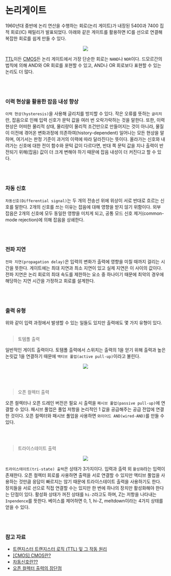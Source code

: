 # 논리게이트

1960년대 중반에 논리 연산을 수행하는 회로(논리 게이트)가 내장된 5400과 7400 집적 회로(IC) 패밀리가 발표되었다. 아래와 같은 게이트를 활용하면 IC를 선으로 연결해 복잡한 회로를 쉽게 만들 수 있다.

<div align="center">

![](https://i2.wp.com/downrg.com/wp-content/uploads/1/6497748443.jpg?fit=290%2C543)

</div>

[TTL](https://ko.jf-parede.pt/what-is-transistor-transistor-logic-its-working)이든 [CMOS](https://gdnn.tistory.com/89)든 논리 게이트에서 가장 단순한 회로는 `NAND`나 `NOR`이다. 드모르간의 법칙에 의해 AND와 OR 회로를 포현할 수 있고, AND나 OR 회로보다 표현할 수 있는 논리도 더 많다.

<br></br>

### 이력 현상을 활용한 잡음 내성 향상

`이력 현상(hysteresis)`을 사용해 글리치를 방지할 수 있다. 작은 오류를 뜻하는 `글리치`란, 잡음으로 인해 입력 신호가 문턱 값을 여러 번 오락가락하는 것을 말한다. 또한, 이력 현상은 어떠한 물리적 상태, 물리량이 물리적 조건만으로 만들어지는 것이 아니라, 물질이 이전에 겪어온 변화과정에 의존하여(history-dependent) 일어나는 모든 현상을 말하며, 여기서는 판정 기준이 과거의 이력에 따라 달라진다는 뜻이다.
올라가는 신호와 내려가는 신호에 대한 전이 함수와 문턱 값이 다르다면, 반대 쪽 문턱 값을 지나 출력이 반전되기 위해(잡음) 값이 더 크게 변해야 하기 때문에 잡음 내성이 더 커진다고 할 수 있다.

<br></br>

### 차동 신호

`차동신호(Differential signal)`는 두 개의 전송선 위에 위상이 서로 반대로 흐르는 신호를 말한다. 2개의 신호를 쓰는 이유는 잡음에 대해 영향을 받지 않기 위함이다. 외부 잡음은 2개의 신호에 모두 동일한 영향을 미치게 되고, 공통 모드 신호 제거(common-mode rejection)에 의해 잡음을 상쇄한다.

<br></br>

### 전파 지연

`전파 지연(propagation delay)`은 입력의 변화가 출력에 영향을 미칠 때까지 걸리는 시간을 뜻한다. 게이트에는 최대 지연과 최소 지연이 있고 실제 지연은 이 사이의 값이다. 전파 지연은 논리 회로의 최대 속도를 제한하는 요소 중 하나이기 때문에 최악의 경우에 해당하는 지연 시간을 가정하고 회로를 설계한다.

<br></br>

### 출력 유형

위와 같이 입력 과정에서 발생할 수 있는 일들도 있지만 출력에도 몇 가지 유형이 있다.
<br></br>
> 토템폴 출력

일반적인 게이트 출력이다. 토템폴 출력에서 스위치는 출력의 1을 얻기 위해 출력과 높은 논릿값 1을 연결하기 때문에 `액티브 풀업(active pull-up)`이라고 불린다.

<div align="center">

![](https://mblogthumb-phinf.pstatic.net/MjAyMDA1MzFfMTE2/MDAxNTkwOTIyNTE5NDEw.pm75KwevjCOTFIpGsaZye1hAWBzzHWKWGfgkb-Q-Fokg.9K4STXUYceIp9tRo0AFCl5XRllWs1kOBJmVQ7F1qOFUg.PNG.3lastbaek5/image.png?type=w800)

</div>

<br></br>

> 오픈 컬렉터 출력

오픈 컬렉터나 오픈 드레인 버전은 필요 시 출력을 `패시브 풀업(passive pull-up)`에 연결할 수 있다. 패시브 풀업은 풀업 저항을 논리적인 1 값을 공급해주는 공급 전압에 연결한 것이다. 오픈 컬렉터와 패시브 풀업을 사용하면 `와이어드 AND(wired-AND)`를 만들 수 있다.

<br></br>

> 트라이스테이트 출력

<div align="center">

![](https://mblogthumb-phinf.pstatic.net/MjAxOTA2MTZfNDEg/MDAxNTYwNjM3OTI2MzQ1.kNgck8TEyamb8CkS0KhUF_irG2iKsiqlc6LE853-mOwg.BtDs8KC0EMjns874xivFZxd1Tf_rS12VSW9mtZJKx_Ag.PNG.cni1577/image.png?type=w800)

</div>

`트라이스테이트(tri-state) 출력`은 상태가 3가지이다. 입력과 출력 외 `활성화`라는 입력이 존재한다. 오픈 컬렉터 회로를 사용하면 출력을 서로 연결할 수 있지만 액티브 풀업을 사용하는 것만큼 응답이 빠르지는 않기 때문에 트라이스테이트 출력을 사용하기도 한다. 장치들을 서로 선으로 직접 연결할 수는 있지만 한 번에 하나의 장치만 활성화해야 한다는 단점이 있다.
활성화 상태가 꺼진 상태를 `hi-Z`라고도 하며, Z는 저항을 나타내는 `Inpendence`를 뜻한다. 베이스를 제어하면 0, 1, hi-Z, meltdown이라는 4가지 상태를 얻을 수 있다.

<br></br>

### 참고 자료

- [트랜지스터 트랜지스터 로직 (TTL) 및 그 작동 원리](https://ko.jf-parede.pt/what-is-transistor-transistor-logic-its-working)
- [[CMOS] CMOS란?](https://gdnn.tistory.com/89)
- [차동신호란??](https://m.blog.naver.com/PostView.naver?isHttpsRedirect=true&blogId=crashfor&logNo=20109664935)
- [오픈 컬렉터 출력의 장단점](https://gangsanilee.tistory.com/1897)
